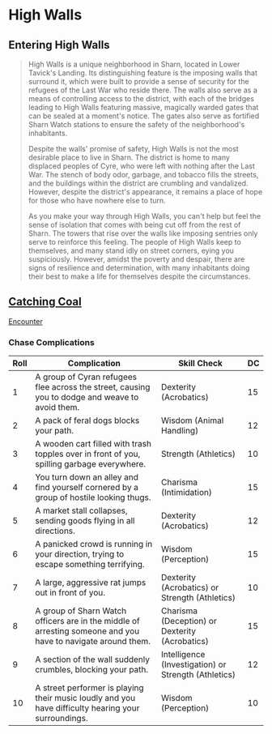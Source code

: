 # High Walls

## Entering High Walls

> High Walls is a unique neighborhood in Sharn, located in Lower Tavick's Landing. Its distinguishing feature is the imposing walls that surround it, which were built to provide a sense of security for the refugees of the Last War who reside there. The walls also serve as a means of controlling access to the district, with each of the bridges leading to High Walls featuring massive, magically warded gates that can be sealed at a moment's notice. The gates also serve as fortified Sharn Watch stations to ensure the safety of the neighborhood's inhabitants.
>
> Despite the walls' promise of safety, High Walls is not the most desirable place to live in Sharn. The district is home to many displaced peoples of Cyre, who were left with nothing after the Last War. The stench of body odor, garbage, and tobacco fills the streets, and the buildings within the district are crumbling and vandalized. However, despite the district's appearance, it remains a place of hope for those who have nowhere else to turn.
>
>As you make your way through High Walls, you can't help but feel the sense of isolation that comes with being cut off from the rest of Sharn. The towers that rise over the walls like imposing sentries only serve to reinforce this feeling. The people of High Walls keep to themselves, and many stand idly on street corners, eying you suspiciously. However, amidst the poverty and despair, there are signs of resilience and determination, with many inhabitants doing their best to make a life for themselves despite the circumstances.

## [Catching Coal](https://www.dndbeyond.com/sources/erftlw/building-eberron-adventures-forgotten-relics#CatchingCoal)

[Encounter](https://www.dndbeyond.com/encounters/bc0361e3-b4e3-4902-9a25-d58af98f23b7)

### Chase Complications

Roll    | Complication                                                            | Skill Check                          | DC
------- | ----------------------------------------------------------------------- | ------------------------------------ | ---
1       | A group of Cyran refugees flee across the street, causing you to dodge and weave to avoid them. | Dexterity (Acrobatics)               | 15
2       | A pack of feral dogs blocks your path.                                  | Wisdom (Animal Handling)             | 12
3       | A wooden cart filled with trash topples over in front of you, spilling garbage everywhere. | Strength (Athletics)                 | 10
4       | You turn down an alley and find yourself cornered by a group of hostile looking thugs. | Charisma (Intimidation)              | 15
5       | A market stall collapses, sending goods flying in all directions.        | Dexterity (Acrobatics)               | 12
6       | A panicked crowd is running in your direction, trying to escape something terrifying. | Wisdom (Perception)                  | 15
7       | A large, aggressive rat jumps out in front of you.                       | Dexterity (Acrobatics) or Strength (Athletics) | 10
8       | A group of Sharn Watch officers are in the middle of arresting someone and you have to navigate around them. | Charisma (Deception) or Dexterity (Acrobatics) | 15
9       | A section of the wall suddenly crumbles, blocking your path.             | Intelligence (Investigation) or Strength (Athletics) | 12
10      | A street performer is playing their music loudly and you have difficulty hearing your surroundings. | Wisdom (Perception)                  | 10
